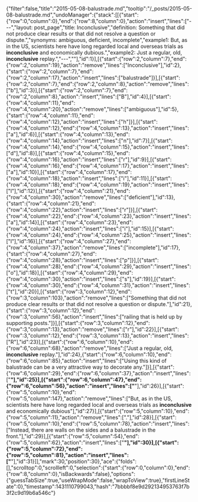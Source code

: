 {"filter":false,"title":"2015-05-08-balustrade.md","tooltip":"/_posts/2015-05-08-balustrade.md","undoManager":{"stack":[[{"start":{"row":0,"column":0},"end":{"row":8,"column":0},"action":"insert","lines":["---","layout: post_page","title: Inconclusive","definition: Something that did not produce clear results or that did not resolve a question or dispute.","synonyms:  ambiguous, deficient, incomplete","example1: But, as in the US, scientists here have long regarded local and overseas trials as <strong>inconclusive</strong> and economically dubious.","example2: Just a regular, old, <strong>inconclusive</strong> replay.","---",""],"id":1}],[{"start":{"row":2,"column":7},"end":{"row":2,"column":19},"action":"remove","lines":["Inconclusive"],"id":2},{"start":{"row":2,"column":7},"end":{"row":2,"column":17},"action":"insert","lines":["balustrade"]}],[{"start":{"row":2,"column":7},"end":{"row":2,"column":8},"action":"remove","lines":["b"],"id":3}],[{"start":{"row":2,"column":7},"end":{"row":2,"column":8},"action":"insert","lines":["B"],"id":4}],[{"start":{"row":4,"column":11},"end":{"row":4,"column":20},"action":"remove","lines":["ambiguous"],"id":5},{"start":{"row":4,"column":11},"end":{"row":4,"column":12},"action":"insert","lines":["h"]}],[{"start":{"row":4,"column":12},"end":{"row":4,"column":13},"action":"insert","lines":["a"],"id":6}],[{"start":{"row":4,"column":13},"end":{"row":4,"column":14},"action":"insert","lines":["n"],"id":7}],[{"start":{"row":4,"column":14},"end":{"row":4,"column":15},"action":"insert","lines":["d"],"id":8}],[{"start":{"row":4,"column":15},"end":{"row":4,"column":16},"action":"insert","lines":["r"],"id":9}],[{"start":{"row":4,"column":16},"end":{"row":4,"column":17},"action":"insert","lines":["a"],"id":10}],[{"start":{"row":4,"column":17},"end":{"row":4,"column":18},"action":"insert","lines":["i"],"id":11}],[{"start":{"row":4,"column":18},"end":{"row":4,"column":19},"action":"insert","lines":["l"],"id":12}],[{"start":{"row":4,"column":21},"end":{"row":4,"column":30},"action":"remove","lines":["deficient"],"id":13},{"start":{"row":4,"column":21},"end":{"row":4,"column":22},"action":"insert","lines":["r"]}],[{"start":{"row":4,"column":22},"end":{"row":4,"column":23},"action":"insert","lines":["a"],"id":14}],[{"start":{"row":4,"column":23},"end":{"row":4,"column":24},"action":"insert","lines":["i"],"id":15}],[{"start":{"row":4,"column":24},"end":{"row":4,"column":25},"action":"insert","lines":["l"],"id":16}],[{"start":{"row":4,"column":27},"end":{"row":4,"column":37},"action":"remove","lines":["incomplete"],"id":17},{"start":{"row":4,"column":27},"end":{"row":4,"column":28},"action":"insert","lines":["p"]}],[{"start":{"row":4,"column":28},"end":{"row":4,"column":29},"action":"insert","lines":["o"],"id":18}],[{"start":{"row":4,"column":29},"end":{"row":4,"column":30},"action":"insert","lines":["s"],"id":19}],[{"start":{"row":4,"column":30},"end":{"row":4,"column":31},"action":"insert","lines":["t"],"id":20}],[{"start":{"row":3,"column":12},"end":{"row":3,"column":103},"action":"remove","lines":["Something that did not produce clear results or that did not resolve a question or dispute."],"id":21},{"start":{"row":3,"column":12},"end":{"row":3,"column":56},"action":"insert","lines":["railing that is held up by supporting posts."]}],[{"start":{"row":3,"column":12},"end":{"row":3,"column":13},"action":"remove","lines":["r"],"id":22}],[{"start":{"row":3,"column":12},"end":{"row":3,"column":13},"action":"insert","lines":["R"],"id":23}],[{"start":{"row":6,"column":10},"end":{"row":6,"column":68},"action":"remove","lines":["Just a regular, old, <strong>inconclusive</strong> replay."],"id":24},{"start":{"row":6,"column":10},"end":{"row":6,"column":85},"action":"insert","lines":["Using this kind of balustrade can be a very attractive way to decorate any."]}],[{"start":{"row":6,"column":29},"end":{"row":6,"column":37},"action":"insert","lines":["<strong>"],"id":25}],[{"start":{"row":6,"column":47},"end":{"row":6,"column":56},"action":"insert","lines":["</strong>"],"id":26}],[{"start":{"row":5,"column":10},"end":{"row":5,"column":147},"action":"remove","lines":["But, as in the US, scientists here have long regarded local and overseas trials as <strong>inconclusive</strong> and economically dubious"],"id":27}],[{"start":{"row":5,"column":10},"end":{"row":5,"column":11},"action":"remove","lines":["."],"id":28}],[{"start":{"row":5,"column":10},"end":{"row":5,"column":78},"action":"insert","lines":["Instead, there are walls on the sides and a balustrade in the front."],"id":29}],[{"start":{"row":5,"column":54},"end":{"row":5,"column":62},"action":"insert","lines":["<strong>"],"id":30}],[{"start":{"row":5,"column":72},"end":{"row":5,"column":81},"action":"insert","lines":["</strong>"],"id":31}]],"mark":30,"position":30},"ace":{"folds":[],"scrolltop":0,"scrollleft":0,"selection":{"start":{"row":0,"column":0},"end":{"row":8,"column":0},"isBackwards":false},"options":{"guessTabSize":true,"useWrapMode":false,"wrapToView":true},"firstLineState":0},"timestamp":1431110799043,"hash":"7bbbbf8e9d292134953763f7b3f2c9d19b6a546c"}